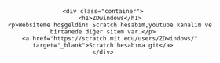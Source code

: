 
<html lang="tr">
<head>
    <meta charset="UTF-8">
    <meta name="viewport" content="width=device-width, initial-scale=1.0">
    <title>Websitem!</title>
    <style>
        body {
            font-family: Arial, sans-serif;
            text-align: center;
            margin: 50px;
        }
        .container {
            max-width: 600px;
            margin: auto;
            padding: 20px;
            border: 2px solid #333;
            border-radius: 10px;
            box-shadow: 3px 3px 10px rgba(0,0,0,0.1);
        }
        h1 {
            color: #32b7ff;
        }
        a {
            display: inline-block;
            padding: 10px 20px;
            margin-top: 20px;
            font-size: 18px;
            color: white;
            background-color: #32b7ff;
            text-decoration: none;
            border-radius: 5px;
        }
        a:hover {
            background-color: #286ccc;
        }
    </style>
</head>
<body>

    <div class="container">
        <h1>ZDwindows</h1>
        <p>Websiteme hoşgeldin! Scratch hesabım,youtube kanalım ve birtanede diğer sitem var.</p>
        <a href="https://scratch.mit.edu/users/ZDwindows/" target="_blank">Scratch hesabıma git</a>
    </div>

</body>
</html>

